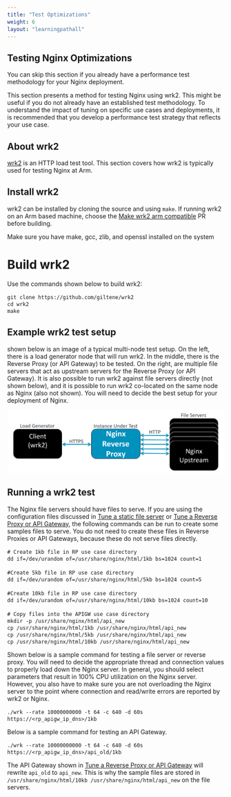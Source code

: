 ```yaml
---
title: "Test Optimizations"
weight: 6
layout: "learningpathall"
---
```


##  Testing Nginx Optimizations

You can skip this section if you already have a performance test methodology for your Nginx deployment.

This section presents a method for testing Nginx using wrk2. This might be useful if you do not already have an established test methodology. To understand the impact of tuning on specific use cases and deployments, it is recommended that you develop a performance test strategy that reflects your use case.

## About wrk2

[wrk2](https://github.com/giltene/wrk2) is an HTTP load test tool. This section covers how wrk2 is typically used for testing Nginx at Arm.

## Install wrk2

wrk2 can be installed by cloning the source and using `make`. If running wrk2 on an Arm based machine, choose the [Make wrk2 arm compatible](https://github.com/giltene/wrk2/pull/110) PR before building.

Make sure you have make, gcc, zlib, and openssl installed on the system

# Build wrk2
Use the commands shown below to build wrk2:

```console
git clone https://github.com/giltene/wrk2
cd wrk2
make
```

## Example wrk2 test setup

shown below is an image of a typical multi-node test setup. On the left, there is a load generator node that will run wrk2. In the middle, there is the Reverse Proxy (or API Gateway) to be tested. On the right, are multiple file servers that act as upstream servers for the Reverse Proxy (or API Gateway). It is also possible to run wrk2 against file servers directly (not shown below), and it is possible to run wrk2 co-located on the same node as Nginx (also not shown). You will need to decide the best setup for your deployment of Nginx. 

![File Server Before and after Tuning](ExampleTestSetup.png)

## Running a wrk2 test

The Nginx file servers should have files to serve. If you are using the configuration files discussed in [Tune a static file server](../tune_static_file_server) or [Tune a Reverse Proxy or API Gateway](../tune_revprox_and_apigw), the following commands can be run to create some samples files to serve. You do not need to create these files in Reverse Proxies or API Gateways, because these do not serve files directly.

```
# Create 1kb file in RP use case directory
dd if=/dev/urandom of=/usr/share/nginx/html/1kb bs=1024 count=1

#Create 5kb file in RP use case directory
dd if=/dev/urandom of=/usr/share/nginx/html/5kb bs=1024 count=5

#Create 10kb file in RP use case directory
dd if=/dev/urandom of=/usr/share/nginx/html/10kb bs=1024 count=10

# Copy files into the APIGW use case directory
mkdir -p /usr/share/nginx/html/api_new
cp /usr/share/nginx/html/1kb /usr/share/nginx/html/api_new
cp /usr/share/nginx/html/5kb /usr/share/nginx/html/api_new
cp /usr/share/nginx/html/10kb /usr/share/nginx/html/api_new
```

Shown below is a sample command for testing a file server or reverse proxy. You will need to decide the appropriate thread and connection values to properly load down the Nginx server. In general, you should select parameters that result in 100% CPU utilization on the Nginx server. However, you also have to make sure you are not overloading the Nginx server to the point where connection and read/write errors are reported by wrk2 or Nginx.
```
./wrk --rate 10000000000 -t 64 -c 640 -d 60s https://<rp_apigw_ip_dns>/1kb
```

Below is a sample command for testing an API Gateway.
```
./wrk --rate 10000000000 -t 64 -c 640 -d 60s https://<rp_apigw_ip_dns>/api_old/1kb
```

The API Gateway shown in [Tune a Reverse Proxy or API Gateway](../tune_revprox_and_apigw) will rewrite `api_old` to `api_new`. This is why the sample files are stored in `/usr/share/nginx/html/10kb /usr/share/nginx/html/api_new` on the file servers.
